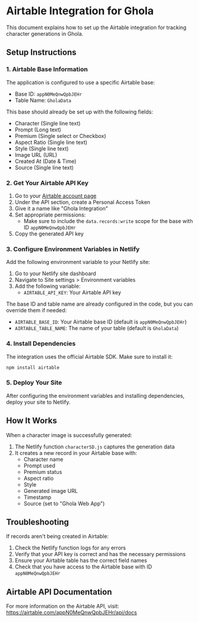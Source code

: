 # Airtable Integration for Ghola

This document explains how to set up the Airtable integration for tracking character generations in Ghola.

## Setup Instructions

### 1. Airtable Base Information

The application is configured to use a specific Airtable base:
- Base ID: `appN0MeQnwQpbJEHr`
- Table Name: `GholaData`

This base should already be set up with the following fields:
- Character (Single line text)
- Prompt (Long text)
- Premium (Single select or Checkbox)
- Aspect Ratio (Single line text)
- Style (Single line text)
- Image URL (URL)
- Created At (Date & Time)
- Source (Single line text)

### 2. Get Your Airtable API Key

1. Go to your [Airtable account page](https://airtable.com/account)
2. Under the API section, create a Personal Access Token
3. Give it a name like "Ghola Integration"
4. Set appropriate permissions:
   - Make sure to include the `data.records:write` scope for the base with ID `appN0MeQnwQpbJEHr`
5. Copy the generated API key

### 3. Configure Environment Variables in Netlify

Add the following environment variable to your Netlify site:

1. Go to your Netlify site dashboard
2. Navigate to Site settings > Environment variables
3. Add the following variable:
   - `AIRTABLE_API_KEY`: Your Airtable API key

The base ID and table name are already configured in the code, but you can override them if needed:
   - `AIRTABLE_BASE_ID`: Your Airtable base ID (default is `appN0MeQnwQpbJEHr`)
   - `AIRTABLE_TABLE_NAME`: The name of your table (default is `GholaData`)

### 4. Install Dependencies

The integration uses the official Airtable SDK. Make sure to install it:

```bash
npm install airtable
```

### 5. Deploy Your Site

After configuring the environment variables and installing dependencies, deploy your site to Netlify.

## How It Works

When a character image is successfully generated:

1. The Netlify function `characterSD.js` captures the generation data
2. It creates a new record in your Airtable base with:
   - Character name
   - Prompt used
   - Premium status
   - Aspect ratio
   - Style
   - Generated image URL
   - Timestamp
   - Source (set to "Ghola Web App")

## Troubleshooting

If records aren't being created in Airtable:

1. Check the Netlify function logs for any errors
2. Verify that your API key is correct and has the necessary permissions
3. Ensure your Airtable table has the correct field names
4. Check that you have access to the Airtable base with ID `appN0MeQnwQpbJEHr`

## Airtable API Documentation

For more information on the Airtable API, visit:
https://airtable.com/appN0MeQnwQpbJEHr/api/docs 